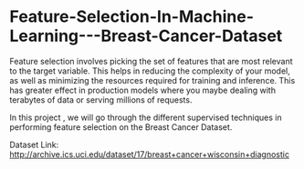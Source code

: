 # Feature-Selection-In-Machine-Learning---Breast-Cancer-Dataset
Feature selection involves picking the set of features that are most relevant to the target variable. This helps in reducing the complexity of your model, as well as minimizing the resources required for training and inference. This has greater effect in production models where you maybe dealing with terabytes of data or serving millions of requests.

In this project , we will go through  the different supervised techniques in performing feature selection on the Breast Cancer Dataset. 

Dataset Link: http://archive.ics.uci.edu/dataset/17/breast+cancer+wisconsin+diagnostic

